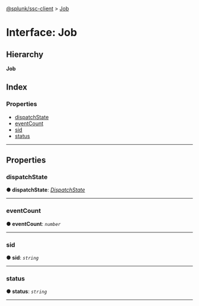 [@splunk/ssc-client](../README.md) > [Job](../interfaces/job.md)

# Interface: Job

## Hierarchy

**Job**

## Index

### Properties

* [dispatchState](job.md#dispatchstate)
* [eventCount](job.md#eventcount)
* [sid](job.md#sid)
* [status](job.md#status)

---

## Properties

<a id="dispatchstate"></a>

###  dispatchState

**● dispatchState**: *[DispatchState](../enums/dispatchstate.md)*

___
<a id="eventcount"></a>

###  eventCount

**● eventCount**: *`number`*

___
<a id="sid"></a>

###  sid

**● sid**: *`string`*

___
<a id="status"></a>

###  status

**● status**: *`string`*

___

